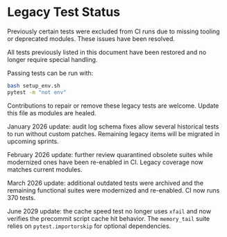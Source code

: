 # Legacy Test Status

Previously certain tests were excluded from CI runs due to missing tooling or
deprecated modules. These issues have been resolved.

All tests previously listed in this document have been restored and no longer
require special handling.

Passing tests can be run with:

```bash
bash setup_env.sh
pytest -m "not env"
```

Contributions to repair or remove these legacy tests are welcome. Update this
file as modules are healed.

January 2026 update: audit log schema fixes allow several historical tests to
run without custom patches. Remaining legacy items will be migrated in upcoming
sprints.

February 2026 update: further review quarantined obsolete suites while
modernized ones have been re-enabled in CI. Legacy coverage now matches
current modules.

March 2026 update: additional outdated tests were archived and the
remaining functional suites were modernized and re-enabled. CI now runs
370 tests.

June 2029 update: the cache speed test no longer uses `xfail` and now verifies
the precommit script cache hit behavior. The `memory_tail` suite relies on
`pytest.importorskip` for optional dependencies.
